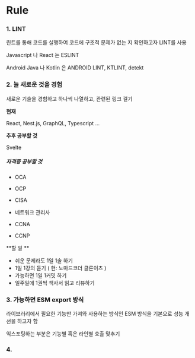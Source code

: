 # Rule 

### 1. LINT

린트를 통해 코드를 실행하여 코드에 구조적 문제가 없는 지 확인하고자 LINT를 사용

Javascript 나 React 는 ESLINT 

Android Java 나 Kotlin 은 ANDROID LINT, KTLINT, detekt



### 2. 늘 새로운 것을 경험

새로운 기술을 경험하고 하나씩 나열하고, 관련된 링크 걸기

**현재**

React, Nest.js, GraphQL, Typescript ... 



**추후 공부할 것**

Svelte



##### 자격증 공부할 것 

- OCA 

- OCP
- CISA
- 네트워크 관리사 
- CCNA
- CCNP



**할 일 **

- 쉬운 문제라도 1일 1솔 하기 
- 1일 1강의 듣기 ( 현: 노마드코더 클론이츠 )
- 가능하면 1일 1커밋 하기
- 일주일에 1권씩 책사서 읽고 리뷰하기



### 3. 가능하면 ESM export 방식

라이브러리에서 필요한 기능만 가져와 사용하는 방식인 ESM 방식을 기본으로 성능 개선을 하고자 함

익스포팅하는 부분은 기능별 혹은 라인별 호출 맞추기



### 4. 

